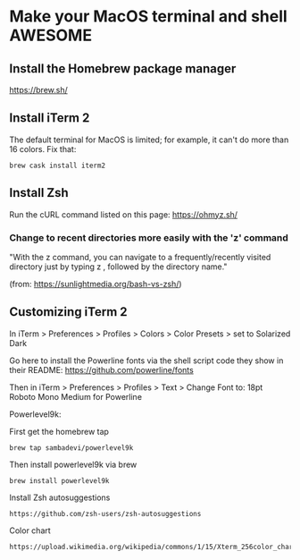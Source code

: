 # Make your MacOS terminal and shell AWESOME

## Install the Homebrew package manager

https://brew.sh/

## Install iTerm 2

The default terminal for MacOS is limited; for example, it can't do more than 16 colors. Fix that:

    brew cask install iterm2

## Install Zsh

Run the cURL command listed on this page: https://ohmyz.sh/

### Change to recent directories more easily with the 'z' command

"With the z command, you can navigate to a frequently/recently visited directory just by typing z , followed by the directory name." 

(from: https://sunlightmedia.org/bash-vs-zsh/)

## Customizing iTerm 2

In iTerm > Preferences > Profiles > Colors > Color Presets > set to Solarized Dark 

Go here to install the Powerline fonts via the shell script code they show in their README: https://github.com/powerline/fonts

Then in iTerm > Preferences > Profiles > Text > Change Font to: 18pt Roboto Mono Medium for Powerline

Powerlevel9k:

First get the homebrew tap

    brew tap sambadevi/powerlevel9k

Then install powerlevel9k via brew

    brew install powerlevel9k
    
Install Zsh autosuggestions

    https://github.com/zsh-users/zsh-autosuggestions

Color chart

    https://upload.wikimedia.org/wikipedia/commons/1/15/Xterm_256color_chart.svg
